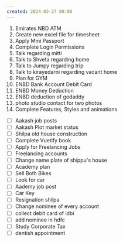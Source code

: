 ```yaml
---
created: 2024-02-27 00:08
---
```

1. Emirates NBD ATM
2. Create new excel file for timesheet
3. Apply Mmi Passport
4. Complete Login Permissions
5. Talk regarding mitti
6. Talk to Shveta regarding home
7. Talk to Jumpy regarding trip
8. Talk to kirayedarni regarding vacant home
9. Plan for GYM
10. ENBD Bank Account Debit Card
11. ENBD Money Deduction
12. ENBD deduction of godaddy
13. photo studio contact for two photos
14. Complete Features, Styles and animations


- [ ] Aakash job posts
- [ ] Aakash Plot market status
- [ ] Shilpa old house construction
- [ ] Complete Vuetify book
- [ ] Apply for Freelancing Jobs
- [ ] Freelancing accounts
- [ ] Change name plate of shippu's house 
- [ ] Academy plan 
- [ ] Sell Both Bikes
- [ ] Look for car
- [ ] Aademy job post
- [ ] Car Key 
- [ ] Resignation shilpa
- [ ] Change nominee of every account
- [ ] collect debit card of idbi
- [ ] add nominee in hdfc 
- [ ] Study Corporate Tax
- [ ] dentish appointment 